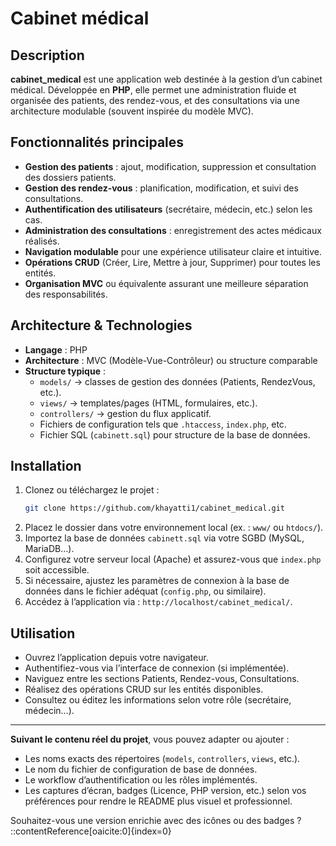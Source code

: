 # Cabinet médical

##  Description
**cabinet_medical** est une application web destinée à la gestion d’un cabinet médical. Développée en **PHP**, elle permet une administration fluide et organisée des patients, des rendez-vous, et des consultations via une architecture modulable (souvent inspirée du modèle MVC).

## Fonctionnalités principales
- **Gestion des patients** : ajout, modification, suppression et consultation des dossiers patients.
- **Gestion des rendez-vous** : planification, modification, et suivi des consultations.
- **Authentification des utilisateurs** (secrétaire, médecin, etc.) selon les cas.
- **Administration des consultations** : enregistrement des actes médicaux réalisés.
- **Navigation modulable** pour une expérience utilisateur claire et intuitive.
- **Opérations CRUD** (Créer, Lire, Mettre à jour, Supprimer) pour toutes les entités.
- **Organisation MVC** ou équivalente assurant une meilleure séparation des responsabilités.

## Architecture & Technologies
- **Langage** : PHP  
- **Architecture** : MVC (Modèle-Vue-Contrôleur) ou structure comparable  
- **Structure typique** :
  - `models/` → classes de gestion des données (Patients, RendezVous, etc.).
  - `views/` → templates/pages (HTML, formulaires, etc.).
  - `controllers/` → gestion du flux applicatif.
  - Fichiers de configuration tels que `.htaccess`, `index.php`, etc.
  - Fichier SQL (`cabinett.sql`) pour structure de la base de données.

## Installation
1. Clonez ou téléchargez le projet :
    ```bash
    git clone https://github.com/khayatti1/cabinet_medical.git
    ```
2. Placez le dossier dans votre environnement local (ex. : `www/` ou `htdocs/`).
3. Importez la base de données `cabinett.sql` via votre SGBD (MySQL, MariaDB…).
4. Configurez votre serveur local (Apache) et assurez-vous que `index.php` soit accessible.
5. Si nécessaire, ajustez les paramètres de connexion à la base de données dans le fichier adéquat (`config.php`, ou similaire).
6. Accédez à l’application via : `http://localhost/cabinet_medical/`.

## Utilisation
- Ouvrez l’application depuis votre navigateur.
- Authentifiez-vous via l’interface de connexion (si implémentée).
- Naviguez entre les sections Patients, Rendez-vous, Consultations.
- Réalisez des opérations CRUD sur les entités disponibles.
- Consultez ou éditez les informations selon votre rôle (secrétaire, médecin…).

---

**Suivant le contenu réel du projet**, vous pouvez adapter ou ajouter :
- Les noms exacts des répertoires (`models`, `controllers`, `views`, etc.).
- Le nom du fichier de configuration de base de données.
- Le workflow d’authentification ou les rôles implémentés.
- Les captures d’écran, badges (Licence, PHP version, etc.) selon vos préférences pour rendre le README plus visuel et professionnel.

Souhaitez-vous une version enrichie avec des icônes ou des badges ?
::contentReference[oaicite:0]{index=0}

